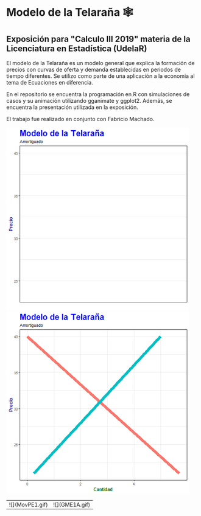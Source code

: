 # Modelo de la Telaraña 🕸️
## Exposición para "Calculo III 2019" materia de la Licenciatura en Estadística (UdelaR) 

El modelo de la Telaraña es un modelo general que explica la formación de precios con curvas de oferta y demanda establecidas en periodos de tiempo diferentes.
Se utilizo como parte de una aplicación a la economia al tema de Ecuaciones en diferencia. 

En el repositorio se encuentra la programación en R con simulaciones de casos y su animación utilizando gganimate y ggplot2. Además, se encuentra la presentación utilizada en la exposición.

El trabajo fue realizado en conjunto con Fabricio Machado.

![](MovPE1.gif)
![](GME1A.gif)


<table>
<tbody>
<tr>
<td>
![](MovPE1.gif)
</td>
<td>
![](GME1A.gif)
</td>
</tr>
</tbody>
</table>
